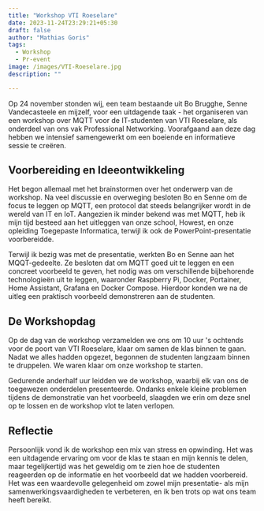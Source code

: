 ```yaml
---
title: "Workshop VTI Roeselare"
date: 2023-11-24T23:29:21+05:30
draft: false
author: "Mathias Goris"
tags:
  - Workshop
  - Pr-event
image: /images/VTI-Roeselare.jpg
description: ""

---
```


Op 24 november stonden wij, een team bestaande uit Bo Brugghe, Senne Vandecasteele en mijzelf, voor een uitdagende taak - het organiseren van een workshop over MQTT voor de IT-studenten van VTI Roeselare, als onderdeel van ons vak Professional Networking. Voorafgaand aan deze dag hebben we intensief samengewerkt om een boeiende en informatieve sessie te creëren.

## Voorbereiding en Ideeontwikkeling

Het begon allemaal met het brainstormen over het onderwerp van de workshop. Na veel discussie en overweging besloten Bo en Senne om de focus te leggen op MQTT, een protocol dat steeds belangrijker wordt in de wereld van IT en IoT. Aangezien ik minder bekend was met MQTT, heb ik mijn tijd besteed aan het uitleggen van onze school, Howest, en onze opleiding Toegepaste Informatica, terwijl ik ook de PowerPoint-presentatie voorbereidde.

Terwijl ik bezig was met de presentatie, werkten Bo en Senne aan het MQQT-gedeelte. Ze besloten dat om MQTT goed uit te leggen en een concreet voorbeeld te geven, het nodig was om verschillende bijbehorende technologieën uit te leggen, waaronder Raspberry Pi, Docker, Portainer, Home Assistant, Grafana en Docker Compose. Hierdoor konden we na de uitleg een praktisch voorbeeld demonstreren aan de studenten.

## De Workshopdag

Op de dag van de workshop verzamelden we ons om 10 uur 's ochtends voor de poort van VTI Roeselare, klaar om samen de klas binnen te gaan. Nadat we alles hadden opgezet, begonnen de studenten langzaam binnen te druppelen. We waren klaar om onze workshop te starten.

Gedurende anderhalf uur leidden we de workshop, waarbij elk van ons de toegewezen onderdelen presenteerde. Ondanks enkele kleine problemen tijdens de demonstratie van het voorbeeld, slaagden we erin om deze snel op te lossen en de workshop vlot te laten verlopen.

## Reflectie

Persoonlijk vond ik de workshop een mix van stress en opwinding. Het was een uitdagende ervaring om voor de klas te staan en mijn kennis te delen, maar tegelijkertijd was het geweldig om te zien hoe de studenten reageerden op de informatie en het voorbeeld dat we hadden voorbereid. Het was een waardevolle gelegenheid om zowel mijn presentatie- als mijn samenwerkingsvaardigheden te verbeteren, en ik ben trots op wat ons team heeft bereikt.
